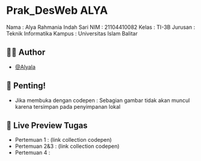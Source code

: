# Prak_DesWeb ALYA

Nama    : Alya Rahmania Indah Sari
NIM     : 21104410082
Kelas   : TI-3B
Jurusan : Teknik Informatika
Kampus  : Universitas Islam Balitar


## 🧕🏻 Author

- [@Alyala](https://github.com/Alyala-tech/Alya_PrakDesweb_21104410082.git )


## 🚨 Penting!
- Jika membuka dengan codepen : Sebagian gambar tidak akan muncul karena tersimpan pada penyimpanan lokal


## 🔗 Live Preview Tugas

- Pertemuan 1 : (link collection codepen)
- Pertemuan 2&3 : (link collection codepen)
- Pertemuan 4 :
